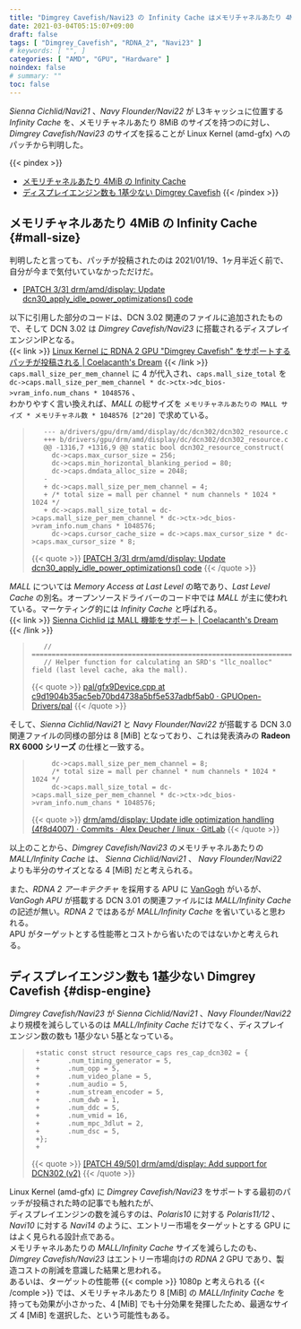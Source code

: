 ```yaml
---
title: "Dimgrey Cavefish/Navi23 の Infinity Cache はメモリチャネルあたり 4MiB"
date: 2021-03-04T05:15:07+09:00
draft: false
tags: [ "Dimgrey_Cavefish", "RDNA_2", "Navi23" ]
# keywords: [ "", ]
categories: [ "AMD", "GPU", "Hardware" ]
noindex: false
# summary: ""
toc: false
---
```


*Sienna Cichlid/Navi21* 、*Navy Flounder/Navi22* が L3キャッシュに位置する *Infinity Cache* を、メモリチャネルあたり 8MiB のサイズを持つのに対し、  
*Dimgrey Cavefish/Navi23* のサイズを採ることが Linux Kernel (amd-gfx) へのパッチから判明した。  

{{< pindex >}}
 * [メモリチャネルあたり 4MiB の Infinity Cache](#mall-size)
 * [ディスプレイエンジン数も 1基少ない Dimgrey Cavefish](#disp-engine)
{{< /pindex >}}


## メモリチャネルあたり 4MiB の Infinity Cache {#mall-size}

判明したと言っても、パッチが投稿されたのは 2021/01/19、1ヶ月半近く前で、自分が今まで気付いていなかっただけだ。  

 * [[PATCH 3/3] drm/amd/display: Update dcn30_apply_idle_power_optimizations() code](https://lists.freedesktop.org/archives/amd-gfx/2021-January/058679.html)

以下に引用した部分のコードは、DCN 3.02 関連のファイルに追加されたもので、そして DCN 3.02 は *Dimgrey Cavefish/Navi23* に搭載されるディスプレイエンジンIPとなる。  
{{< link >}} [Linux Kernel に RDNA 2 GPU "Dimgrey Cavefish" をサポートするパッチが投稿される | Coelacanth's Dream](/posts/2020/10/08/amd-dimgrey_cavefish-linux-kernel-patch/) {{< /link >}}
`caps.mall_size_per_mem_channel` に 4 が代入され、`caps.mall_size_total` を `dc->caps.mall_size_per_mem_channel * dc->ctx->dc_bios->vram_info.num_chans * 1048576` 、  
わかりやすく言い換えれば、*MALL* の総サイズを `メモリチャネルあたりの MALL サイズ * メモリチャネル数 * 1048576 [2^20]` で求めている。  

 >        --- a/drivers/gpu/drm/amd/display/dc/dcn302/dcn302_resource.c
 >        +++ b/drivers/gpu/drm/amd/display/dc/dcn302/dcn302_resource.c
 >        @@ -1316,7 +1316,9 @@ static bool dcn302_resource_construct(
 >         	dc->caps.max_cursor_size = 256;
 >         	dc->caps.min_horizontal_blanking_period = 80;
 >         	dc->caps.dmdata_alloc_size = 2048;
 >        -
 >        +	dc->caps.mall_size_per_mem_channel = 4;
 >        +	/* total size = mall per channel * num channels * 1024 * 1024 */
 >        +	dc->caps.mall_size_total = dc->caps.mall_size_per_mem_channel * dc->ctx->dc_bios->vram_info.num_chans * 1048576;
 >         	dc->caps.cursor_cache_size = dc->caps.max_cursor_size * dc->caps.max_cursor_size * 8;
 >
 > {{< quote >}} [[PATCH 3/3] drm/amd/display: Update dcn30_apply_idle_power_optimizations() code](https://lists.freedesktop.org/archives/amd-gfx/2021-January/058679.html) {{< /quote >}}

*MALL* については *Memory Access at Last Level* の略であり、*Last Level Cache* の別名。オープンソースドライバーのコード中では *MALL* が主に使われている。マーケティング的には *Infinity Cache* と呼ばれる。  
{{< link >}} [Sienna Cichlid は MALL 機能をサポート | Coelacanth's Dream](/posts/2020/10/21/sienna_cichlid-support-mall/) {{< /link >}}

 >        // =====================================================================================================================
 >        // Helper function for calculating an SRD's "llc_noalloc" field (last level cache, aka the mall).
 >
 > {{< quote >}} [pal/gfx9Device.cpp at c9d1904b35ac5eb70bd4738a5bf5e537adbf5ab0 · GPUOpen-Drivers/pal](https://github.com/GPUOpen-Drivers/pal/blob/c9d1904b35ac5eb70bd4738a5bf5e537adbf5ab0/src/core/hw/gfxip/gfx9/gfx9Device.cpp) {{< /quote >}}

そして、*Sienna Cichlid/Navi21* と *Navy Flounder/Navi22* が搭載する DCN 3.0 関連ファイルの同様の部分は 8 [MiB] となっており、これは発表済みの **Radeon RX 6000 シリーズ** の仕様と一致する。  

 >        	dc->caps.mall_size_per_mem_channel = 8;
 >        	/* total size = mall per channel * num channels * 1024 * 1024 */
 >        	dc->caps.mall_size_total = dc->caps.mall_size_per_mem_channel * dc->ctx->dc_bios->vram_info.num_chans * 1048576;
 >
 > {{< quote >}} [drm/amd/display: Update idle optimization handling (4f8d4007) · Commits · Alex Deucher / linux · GitLab](https://gitlab.freedesktop.org/agd5f/linux/-/commit/4f8d4007752e45b1cb5a9b649a2271565af7b550#4395e2a537b31b3470d7ff79bb73bfea155dab0e) {{< /quote >}}

以上のことから、*Dimgrey Cavefish/Navi23* のメモリチャネルあたりの *MALL/Infinity Cache* は、 *Sienna Cichlid/Navi21* 、 *Navy Flounder/Navi22* よりも半分のサイズとなる 4 [MiB] だと考えられる。  

また、*RDNA 2 アーキテクチャ* を採用する APU に [VanGogh](/tags/vangogh) がいるが、*VanGogh APU* が搭載する DCN 3.01 の関連ファイルには *MALL/Infinity Cache* の記述が無い。*RDNA 2* ではあるが *MALL/Infinity Cache* を省いていると思われる。  
APU がターゲットとする性能帯とコストから省いたのではないかと考えられる。  

## ディスプレイエンジン数も 1基少ない Dimgrey Cavefish {#disp-engine}

*Dimgrey Cavefish/Navi23* が *Sienna Cichlid/Navi21* 、*Navy Flounder/Navi22* より規模を減らしているのは *MALL/Infinity Cache* だけでなく、ディスプレイエンジン数の数も 1基少ない 5基となっている。  

 >      +static const struct resource_caps res_cap_dcn302 = {
 >      +		.num_timing_generator = 5,
 >      +		.num_opp = 5,
 >      +		.num_video_plane = 5,
 >      +		.num_audio = 5,
 >      +		.num_stream_encoder = 5,
 >      +		.num_dwb = 1,
 >      +		.num_ddc = 5,
 >      +		.num_vmid = 16,
 >      +		.num_mpc_3dlut = 2,
 >      +		.num_dsc = 5,
 >      +};
 >      +
 >
 > {{< quote >}} [[PATCH 49/50] drm/amd/display: Add support for DCN302 (v2)](https://lists.freedesktop.org/archives/amd-gfx/2020-October/054588.html) {{< /quote >}}

Linux Kernel (amd-gfx) に *Dimgrey Cavefish/Navi23* をサポートする最初のパッチが投稿された時の記事でも触れたが、  
ディスプレイエンジンの数を減らすのは、*Polaris10* に対する *Polaris11/12* 、*Navi10* に対する *Navi14* のように、エントリー市場をターゲットとする GPU にはよく見られる設計点である。  
メモリチャネルあたりの *MALL/Infinity Cache* サイズを減らしたのも、*Dimgrey Cavefish/Navi23* はエントリー市場向けの *RDNA 2* GPU であり、製造コストの削減を意識した結果と思われる。  
あるいは、ターゲットの性能帯 {{< comple >}} 1080p と考えられる {{< /comple >}} では、メモリチャネルあたり 8 [MiB] の *MALL/Infinity Cache* を持っても効果が小さかった、4 [MiB] でも十分効果を発揮したため、最適なサイズ 4 [MiB] を選択した、という可能性もある。  

